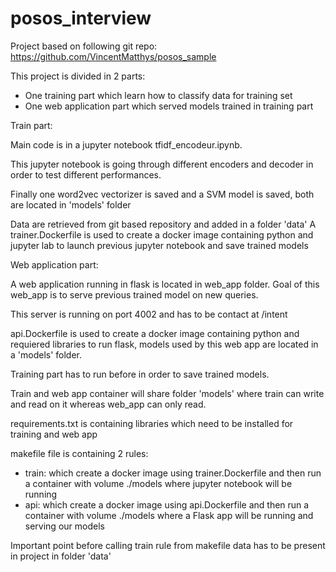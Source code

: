 # posos_interview

Project based on following git repo: https://github.com/VincentMatthys/posos_sample

This project is divided in 2 parts:
- One training part which learn how to classify data for training set
- One web application part which served models trained in training part


Train part:

Main code is in a jupyter notebook tfidf_encodeur.ipynb. 

This jupyter notebook is going through different encoders and decoder in order to test different performances.

Finally one word2vec vectorizer is saved and a SVM model is saved, both are located in 'models' folder

Data are retrieved from git based repository and added in a folder 'data'
A trainer.Dockerfile is used to create a docker image containing python and jupyter lab to launch previous jupyter notebook and save trained models


Web application part:

A web application running in flask is located in web_app folder. Goal of this web_app is to serve previous trained model on new queries.

This server is running on port 4002 and has to be contact at /intent 

api.Dockerfile is used to create a docker image containing python and requiered libraries to run flask,
models used by this web app are located in a 'models' folder.

Training part has to run before in order to save trained models.

Train and web app container will share folder 'models' where train can write and read on it whereas web_app can only read.

requirements.txt is containing libraries which need to be installed for training and web app

makefile file is containing 2 rules:
- train: which create a docker image using trainer.Dockerfile and then run a container with volume ./models where jupyter notebook will be running
- api: which create a docker image using api.Dockerfile and then run a container with volume ./models where a Flask app will be running and serving our models

Important point before calling train rule from makefile data has to be present in project in folder 'data'

